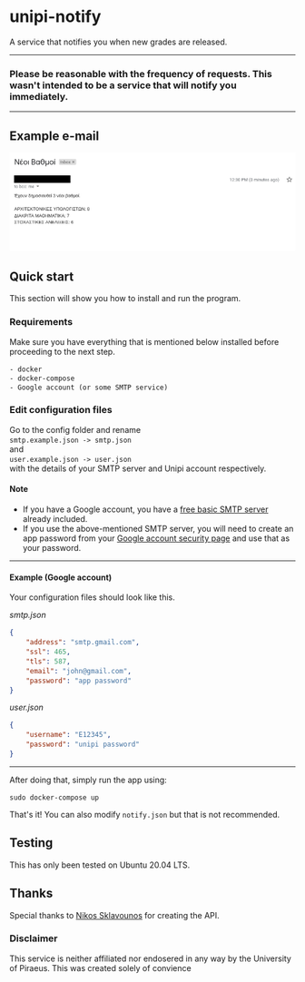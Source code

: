 # unipi-notify
A service that notifies you when new grades are released.

***
### Please be reasonable with the frequency of requests. This wasn't intended to be a service that will notify you immediately.
***

## Example e-mail
![Image of e-mail](./img/example_email.png)

## Quick start
This section will show you how to install and run the program.

### Requirements
Make sure you have everything that is mentioned below installed before proceeding to the next step.

```
- docker
- docker-compose
- Google account (or some SMTP service)
```

### Edit configuration files
Go to the config folder and rename  
`smtp.example.json -> smtp.json`  
and  
`user.example.json -> user.json`  
with the details of your SMTP server and Unipi account respectively.

#### Note
+ If you have a Google account, you have a [free basic SMTP server](https://support.google.com/a/answer/176600?hl=en) already included.
+ If you use the above-mentioned SMTP server, you will need to create an app password from your [Google account security page](https://myaccount.google.com/security) and use that as your password.

***

#### Example (Google account)
Your configuration files should look like this.

*smtp.json*
```json
{
    "address": "smtp.gmail.com",
    "ssl": 465,
    "tls": 587,
    "email": "john@gmail.com",
    "password": "app password"
}
```
*user.json*
```json
{
    "username": "E12345",
    "password": "unipi password"
}
```

***

After doing that, simply run the app using:

```
sudo docker-compose up
```

That's it! You can also modify `notify.json` but that is not recommended.

## Testing
This has only been tested on Ubuntu 20.04 LTS.

## Thanks
Special thanks to [Nikos Sklavounos](https://github.com/NickSklA) for creating the API.

### Disclaimer
This service is neither affiliated nor endosered in any way by the University of Piraeus. This was created solely of convience
